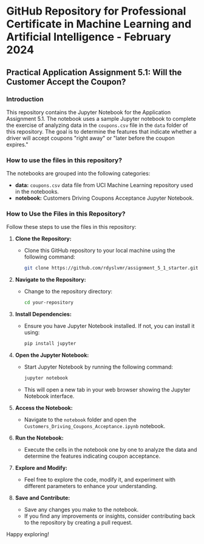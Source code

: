 # GitHub Repository for Professional Certificate in Machine Learning and Artificial Intelligence - February 2024

## Practical Application Assignment 5.1: Will the Customer Accept the Coupon?

### Introduction

This repository contains the Jupyter Notebook for the Application Assignment 5.1. The notebook uses a sample Jupyter notebook to complete the exercise of analyzing data in the `coupons.csv` file in the `data` folder of this repository. The goal is to determine the features that indicate whether a driver will accept coupons "right away" or "later before the coupon expires."

### How to use the files in this repository?

The notebooks are grouped into the following categories:

- **data:** `coupons.csv` data file from UCI Machine Learning repository used in the notebooks.
- **notebook:** Customers Driving Coupons Acceptance Jupyter Notebook.

### How to Use the Files in this Repository?

Follow these steps to use the files in this repository:

1. **Clone the Repository:**
   - Clone this GitHub repository to your local machine using the following command:

     ```bash
     git clone https://github.com/rdyslvmr/assignment_5_1_starter.git
     ```

2. **Navigate to the Repository:**
   - Change to the repository directory:

     ```bash
     cd your-repository
     ```

3. **Install Dependencies:**
   - Ensure you have Jupyter Notebook installed. If not, you can install it using:

     ```bash
     pip install jupyter
     ```

4. **Open the Jupyter Notebook:**
   - Start Jupyter Notebook by running the following command:

     ```bash
     jupyter notebook
     ```

   - This will open a new tab in your web browser showing the Jupyter Notebook interface.

5. **Access the Notebook:**
   - Navigate to the `notebook` folder and open the `Customers_Driving_Coupons_Acceptance.ipynb` notebook.

6. **Run the Notebook:**
   - Execute the cells in the notebook one by one to analyze the data and determine the features indicating coupon acceptance.

7. **Explore and Modify:**
   - Feel free to explore the code, modify it, and experiment with different parameters to enhance your understanding.

8. **Save and Contribute:**
   - Save any changes you make to the notebook.
   - If you find any improvements or insights, consider contributing back to the repository by creating a pull request.

Happy exploring!
